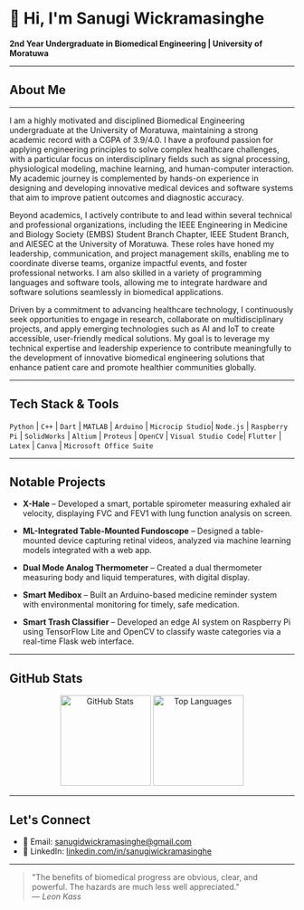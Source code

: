 # 👋 Hi, I'm Sanugi Wickramasinghe

**2nd Year Undergraduate in Biomedical Engineering | University of Moratuwa**  

---

## About Me

---

I am a highly motivated and disciplined Biomedical Engineering undergraduate at the University of Moratuwa, maintaining a strong academic record with a CGPA of 3.9/4.0. I have a profound passion for applying engineering principles to solve complex healthcare challenges, with a particular focus on interdisciplinary fields such as signal processing, physiological modeling, machine learning, and human-computer interaction. My academic journey is complemented by hands-on experience in designing and developing innovative medical devices and software systems that aim to improve patient outcomes and diagnostic accuracy.

Beyond academics, I actively contribute to and lead within several technical and professional organizations, including the IEEE Engineering in Medicine and Biology Society (EMBS) Student Branch Chapter, IEEE Student Branch, and AIESEC at the University of Moratuwa. These roles have honed my leadership, communication, and project management skills, enabling me to coordinate diverse teams, organize impactful events, and foster professional networks. I am also skilled in a variety of programming languages and software tools, allowing me to integrate hardware and software solutions seamlessly in biomedical applications.

Driven by a commitment to advancing healthcare technology, I continuously seek opportunities to engage in research, collaborate on multidisciplinary projects, and apply emerging technologies such as AI and IoT to create accessible, user-friendly medical solutions. My goal is to leverage my technical expertise and leadership experience to contribute meaningfully to the development of innovative biomedical engineering solutions that enhance patient care and promote healthier communities globally.

---

## Tech Stack & Tools

`Python` | `C++` | `Dart` | `MATLAB` | `Arduino` | `Microcip Studio`| `Node.js` | `Raspberry Pi` | `SolidWorks` | `Altium` | `Proteus` | `OpenCV` | `Visual Studio Code`| `Flutter` | `Latex` | `Canva` | `Microsoft Office Suite` 

---

## Notable Projects

- **X-Hale** – Developed a smart, portable spirometer measuring exhaled air velocity, displaying FVC and FEV1 with lung function analysis on screen.    

- **ML-Integrated Table-Mounted Fundoscope** – Designed a table-mounted device capturing retinal videos, analyzed via machine learning models integrated with a web app.   

- **Dual Mode Analog Thermometer** – Created a dual thermometer measuring body and liquid temperatures, with digital display.   

- **Smart Medibox** – Built an Arduino-based medicine reminder system with environmental monitoring for timely, safe medication.  

- **Smart Trash Classifier** – Developed an edge AI system on Raspberry Pi using TensorFlow Lite and OpenCV to classify waste categories via a real-time Flask web interface.  

---

## GitHub Stats

<p align="center">
  <img src="https://github-readme-stats.vercel.app/api?username=Sanugiw&show_icons=true&theme=radical" alt="GitHub Stats" height="160" />
  <img src="https://github-readme-stats.vercel.app/api/top-langs/?username=Sanugiw&layout=compact&theme=radical" alt="Top Languages" height="160" />
</p>

---

## Let's Connect

- 📧 Email: [sanugidwickramasinghe@gmail.com](mailto:sanugidwickramasinghe@gmail.com)  
- 🔗 LinkedIn: [linkedin.com/in/sanugiwickramasinghe](https://linkedin.com/in/sanugiwickramasinghe)  

---

> "The benefits of biomedical progress are obvious, clear, and powerful. The hazards are much less well appreciated."  
> — *Leon Kass*
